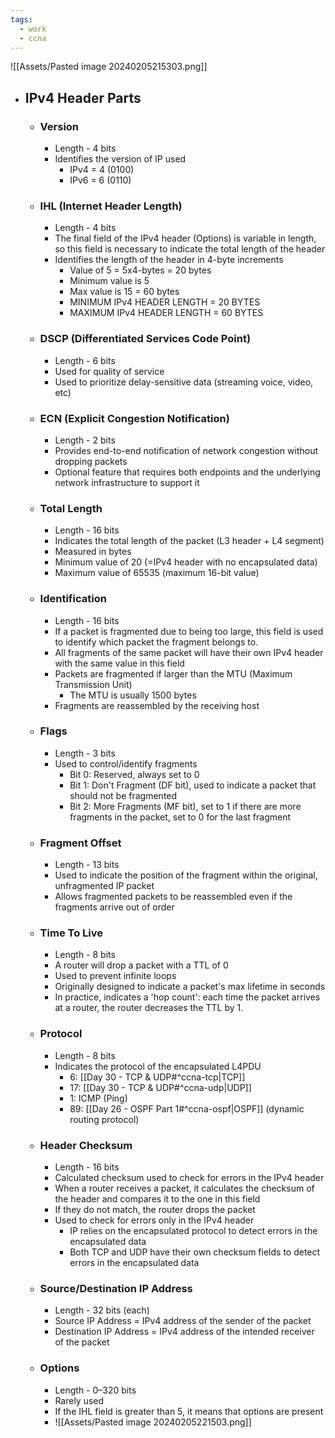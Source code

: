 ```yaml
---
tags:
  - work
  - ccna
---
```

![[Assets/Pasted image 20240205215303.png]]
- ## IPv4 Header Parts
	- ### Version
		- Length - 4 bits
		- Identifies the version of IP used
			- IPv4 = 4 (0100)
			- IPv6 = 6 (0110)
	- ### IHL (Internet Header Length)
		- Length - 4 bits
		- The final field of the IPv4 header (Options) is variable in length, so this field is necessary to indicate the total length of the header
		- Identifies the length of the header in 4-byte increments
			- Value of 5 = 5x4-bytes = 20 bytes
			- Minimum value is 5
			- Max value is 15 = 60 bytes
			- MINIMUM IPv4 HEADER LENGTH = 20 BYTES
			- MAXIMUM IPv4 HEADER LENGTH = 60 BYTES
	- ### DSCP (Differentiated Services Code Point)
		- Length - 6 bits
		- Used for quality of service
		- Used to prioritize delay-sensitive data (streaming voice, video, etc)
	- ### ECN (Explicit Congestion Notification)
		- Length - 2 bits
		- Provides end-to-end notification of network congestion without dropping packets
		- Optional feature that requires both endpoints and the underlying network infrastructure to support it
	- ### Total Length
		- Length - 16 bits
		- Indicates the total length of the packet (L3 header + L4 segment)
		- Measured in bytes
		- Minimum value of 20 (=IPv4 header with no encapsulated data)
		- Maximum value of 65535 (maximum 16-bit value)
	- ### Identification
		- Length - 16 bits
		- If a packet is fragmented due to being too large, this field is used to identify which packet the fragment belongs to.
		- All fragments of the same packet will have their own IPv4 header with the same value in this field
		- Packets are fragmented if larger than the MTU (Maximum Transmission Unit)
			- The MTU is usually 1500 bytes
		- Fragments are reassembled by the receiving host
	- ### Flags
		- Length - 3 bits
		- Used to control/identify fragments
			- Bit 0: Reserved, always set to 0
			- Bit 1: Don't Fragment (DF bit), used to indicate a packet that should not be fragmented
			- Bit 2: More Fragments (MF bit), set to 1 if there are more fragments in the packet, set to 0 for the last fragment
	- ### Fragment Offset
		- Length - 13 bits
		- Used to indicate the position of the fragment within the original, unfragmented IP packet
		- Allows fragmented packets to be reassembled even if the fragments arrive out of order
	- ### Time To Live
		- Length - 8 bits
		- A router will drop a packet with a TTL of 0
		- Used to prevent infinite loops
		- Originally designed to indicate a packet's max lifetime in seconds
		- In practice, indicates a 'hop count': each time the packet arrives at a router, the router decreases the TTL by 1.
	- ### Protocol
		- Length - 8 bits
		- Indicates the protocol of the encapsulated L4PDU
			- 6: [[Day 30 - TCP & UDP#^ccna-tcp|TCP]]
			- 17: [[Day 30 - TCP & UDP#^ccna-udp|UDP]]
			- 1: ICMP (Ping)
			- 89: [[Day 26 - OSPF Part 1#^ccna-ospf|OSPF]] (dynamic routing protocol)
	- ### Header Checksum
		- Length - 16 bits
		- Calculated checksum used to check for errors in the IPv4 header
		- When a router receives a packet, it calculates the checksum of the header and compares it to the one in this field
		- If they do not match, the router drops the packet
		- Used to check for errors only in the IPv4 header
			- IP relies on the encapsulated protocol to detect errors in the encapsulated data
			- Both TCP and UDP have their own checksum fields to detect errors in the encapsulated data
	- ### Source/Destination IP Address
		- Length - 32 bits (each)
		- Source IP Address = IPv4 address of the sender of the packet
		- Destination IP Address = IPv4 address of the intended receiver of the packet
	- ### Options
		- Length - 0–320 bits
		- Rarely used
		- If the IHL field is greater than 5, it means that options are present
		- ![[Assets/Pasted image 20240205221503.png]]

